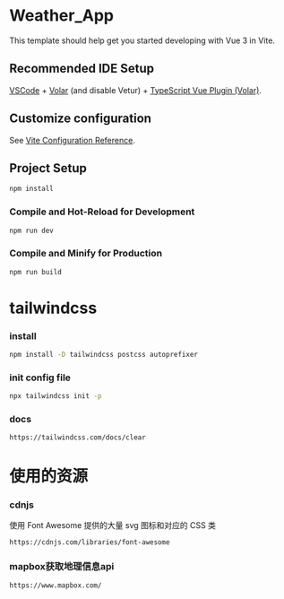 # Weather_App

This template should help get you started developing with Vue 3 in Vite.

## Recommended IDE Setup

[VSCode](https://code.visualstudio.com/) + [Volar](https://marketplace.visualstudio.com/items?itemName=Vue.volar) (and disable Vetur) + [TypeScript Vue Plugin (Volar)](https://marketplace.visualstudio.com/items?itemName=Vue.vscode-typescript-vue-plugin).

## Customize configuration

See [Vite Configuration Reference](https://vitejs.dev/config/).

## Project Setup

```sh
npm install
```

### Compile and Hot-Reload for Development

```sh
npm run dev
```

### Compile and Minify for Production

```sh
npm run build
```

# tailwindcss

### install

```sh
npm install -D tailwindcss postcss autoprefixer
```

### init config file

```sh
npx tailwindcss init -p
```

### docs

```
https://tailwindcss.com/docs/clear
```

# 使用的资源

### cdnjs

使用 Font Awesome 提供的大量 svg 图标和对应的 CSS 类

```
https://cdnjs.com/libraries/font-awesome
```

### mapbox获取地理信息api

```
https://www.mapbox.com/
```

